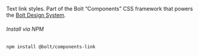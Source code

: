 Text link styles. Part of the Bolt “Components” CSS framework that powers the [Bolt Design System](https://www.boltdesignsystem.com).

###### Install via NPM

```
npm install @bolt/components-link
```
